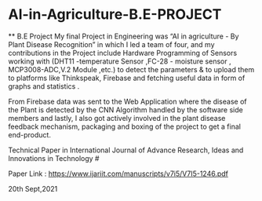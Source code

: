 # AI-in-Agriculture-B.E-PROJECT
** B.E Project My final Project in Engineering was “AI in agriculture - By Plant Disease Recognition” in which I led a team of four, and my contributions in the Project include Hardware Programming of Sensors working with (DHT11 -temperature Sensor ,FC-28 - moisture sensor , MCP3008-ADC,V.2 Module ,etc.) to detect the parameters &amp; to upload them to platforms like Thinkspeak, Firebase and fetching useful data in form of graphs and statistics . 

From Firebase data was sent to the Web Application where the disease of the Plant is detected by the CNN Algorithm handled by the software side members and lastly, I also got actively involved in the plant disease feedback mechanism, packaging and boxing of the project to get a final end-product. 


Technical Paper in International Journal of Advance Research, Ideas and Innovations in Technology #

Paper Link : https://www.ijariit.com/manuscripts/v7i5/V7I5-1246.pdf

20th Sept,2021 
